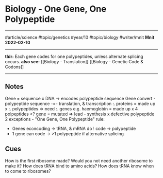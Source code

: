 # Biology - One Gene, One Polypeptide
---
#article/science #topic/genetics #year/10 #topic/biology #writer/mnit
**Mnit**
**2022-02-10**

---
**tldr:** Each gene codes for one polypeptides, unless alternate splicing occurs.
**also see:** [[Biology - Translation]] [[Biology - Genetic Code & Codons]]

---
## Notes
Gene = sequence x DNA -> encodes polypeptide sequence
Gene convert - polypeptide sequence -=- translation, & transcription
:. proteins = made up x :. polypeptides => need :. genes
e.g. haemoglobin = made up x 4 polpeptides
\>? gene = mutated => lead - synthesis x defective polypeptide
2 exceptions - "One Gene, One Polypeptide" rule:
- Genes econcoding -> tRNA, & mRNA do ! code -> polypeptide
- 1 gene can code -> >1 polypeptide if alternative splicing

## Cues
How is the first ribosome made? Would you not need another ribosome to make it?
How does tRNA bind to amino acids?
How does tRNA know when to come to ribosomes?